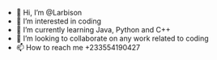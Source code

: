 - 👋 Hi, I’m @Larbison
- 👀 I’m interested in coding
- 🌱 I’m currently learning Java, Python and C++
- 💞️ I’m looking to collaborate on any work related to coding
- 📫 How to reach me +233554190427

<!---
Larbison/Larbison is a ✨ special ✨ repository because its `README.md` (this file) appears on your GitHub profile.
You can click the Preview link to take a look at your changes.
--->
